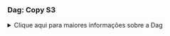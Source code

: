 ### Dag: Copy S3
<details>
  <summary>
  Clique aqui para maiores informações sobre a Dag
  </summary>
<p>

<p align="center">
  <a href="https://datasprints.com/">
    <img src="https://data-sprints-candidate-luizvidal.s3.us-east-2.amazonaws.com/logo.png" alt="Data Sprints" width="256" height="128">
  </a>
</p>

#### Propósito

Esta DAG faz o download dos arquivos csv e json do bucket disponibilizado pelo time da Data Sprints, faz a limpeza dos arquivos, removendo cabeçalho e transformando os arquivos json's em csvs. Em seguida move os arquivos para os buckets do candidato Luiz Vinicius Vidal. 

#### Tasks

Este workflow faz as seguintes tarefas:

<style type="text/css">
.tg  {border-collapse:collapse;border-spacing:0;}
.tg td{font-family:Arial, sans-serif;font-size:14px;padding:10px 5px;border-style:solid;border-width:1px;overflow:hidden;word-break:normal;border-color:black;}
.tg th{font-family:Arial, sans-serif;font-size:14px;font-weight:normal;padding:10px 5px;border-style:solid;border-width:1px;overflow:hidden;word-break:normal;border-color:black;}
.tg .tg-0pky{border-color:inherit;text-align:left;vertical-align:top}
.tg .header{border-color:inherit;font-weight:bold;text-align:center;vertical-align:center}
.tg .subheader{border-color:inherit;font-size:12px;color: red;font-weight:bold;text-align:left;vertical-align:center}
.tg .texto{border-color:inherit;font-size:12px;font-weight:normal;text-align:left;vertical-align:center}
</style>
<table class="tg">
  <tr>
    <th class="header">Task</th>
    <th class="header">Função</th>
  </tr>
  <tr>
    <td class="subheader">start_log</td>
    <td class="texto">Task Inicial - apenas indica o horário de início da execução do fluxo.</td>
  </tr>
  <tr>
    <td class="subheader">get_file_extractJSON2009</td>
    <td class="texto" rowspan="6">Esta task faz o download dos arquivos de payment, vendor e trips do bucket da data-sprints.</td>
  </tr>
  <tr>
    <td class="subheader">get_file_extractJSON2010</td>
  </tr> 
  <tr>  
    <td class="subheader">get_file_extractJSON2011</td>
  </tr>
  <tr>
    <td class="subheader">get_file_extractJSON2012</td>
  </tr> 
  <tr>  
    <td class="subheader">get_file_extractCSVPayment</td>
  </tr>
  <tr>
    <td class="subheader">get_file_extractCSVVendor</td>
  </tr> 
  <tr>
    <td class="subheader">clean_task</td>
    <td class="texto">Dummy task apenas para entendimento do fluxo.</td>
  </tr>
  <tr>
    <td class="subheader">clean_csv</td>
    <td class="texto" rowspan="2">Essas tasks fazem a limpeza tanto dos csv's, removendo um header extra do arquivo payment e transformam os arquivos json que estão em um formato no qual não é possível transforma-lo em csv.</td>
  </tr>
  <tr>
    <td class="subheader">clean_json</td>
  </tr> 
  <tr>
    <td class="subheader">json_to_csv</td>
    <td class="texto">Esta task converte os arquivos json's em arquivos csv.</td>
  </tr>
  <tr>
    <td class="subheader">move_files</td>
    <td class="texto">Esta task move os arquivos csv para a pasta load, pasta na qual a task do s3 irá buscar os arquivos que serão "upados" para nuvem.</td>
  </tr>
  <tr>
    <td class="subheader">upload_to_s3_extractJSON2009</td>
    <td class="texto" rowspan="6">Esta task faz o download dos arquivos de payment, vendor e trips do bucket da data-sprints.</td>
  </tr>
  <tr>
    <td class="subheader">upload_to_s3_extractJSON2010</td>
  </tr> 
  <tr>  
    <td class="subheader">upload_to_s3_extractJSON2011</td>
  </tr>
  <tr>
    <td class="subheader">upload_to_s3_extractJSON2012</td>
  </tr> 
  <tr>  
    <td class="subheader">upload_to_s3_extractCSVPayment</td>
  </tr>
  <tr>
    <td class="subheader">upload_to_s3_extractCSVVendor</td>
  </tr> 
  <tr>
    <td class="subheader">remove_old_files</td>
    <td class="texto">Task que remove os arquivos nas pastas dos contêiners, para que caso a dag execute novamente não venha a falhar.</td>
  </tr>
  <tr>
    <td class="subheader">end_log</td>
    <td class="texto">Task Final - apenas indica o horário de encerramento da execução do fluxo.</td>
  </tr>
</table><br>
                                                                                                                                               
#### Data-Engineer

Em caso de dúvidas, favor contactar:

- [Luiz Vidal](mailto:lvvidal@gmail.com)
- [Skype](callto:winicjusz.vidal)
- [Whatsapp](tel:+5541991335129)

</p>
</details>
